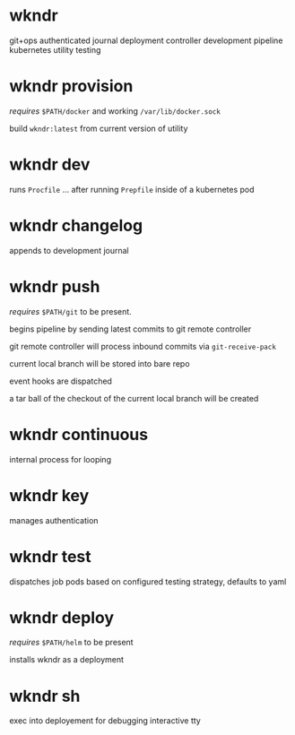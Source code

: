 # wkndr

git+ops authenticated journal deployment controller development pipeline kubernetes utility testing

# wkndr provision

_requires_ `$PATH/docker` and working `/var/lib/docker.sock`

build `wkndr:latest` from current version of utility

# wkndr dev

runs `Procfile` ... after running `Prepfile` inside of a kubernetes pod

# wkndr changelog

appends to development journal

# wkndr push

_requires_ `$PATH/git` to be present.

begins pipeline by sending latest commits to git remote controller

git remote controller will process inbound commits via `git-receive-pack`

current local branch will be stored into bare repo

event hooks are dispatched

a tar ball of the checkout of the current local branch will be created

# wkndr continuous

internal process for looping

# wkndr key

manages authentication

# wkndr test

dispatches job pods based on configured testing strategy, defaults to yaml

# wkndr deploy

_requires_ `$PATH/helm` to be present

installs wkndr as a deployment

# wkndr sh

exec into deployement for debugging interactive tty
